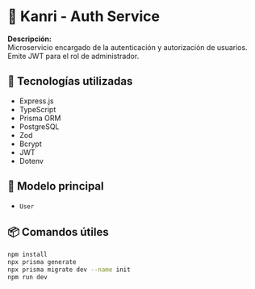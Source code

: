 # 🔐 Kanri - Auth Service

**Descripción:**  
Microservicio encargado de la autenticación y autorización de usuarios. Emite JWT para el rol de administrador.

## 🚀 Tecnologías utilizadas
- Express.js
- TypeScript
- Prisma ORM
- PostgreSQL
- Zod
- Bcrypt
- JWT
- Dotenv

## 🧱 Modelo principal
- `User`

## 📦 Comandos útiles

```bash
npm install
npx prisma generate
npx prisma migrate dev --name init
npm run dev